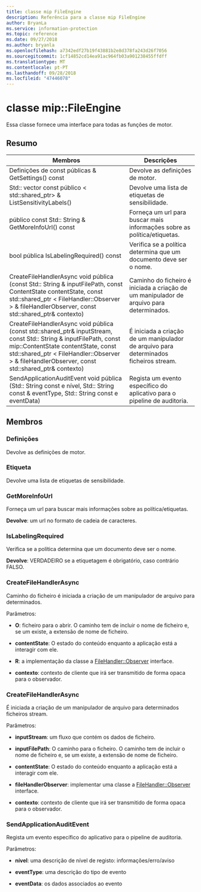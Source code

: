 ```yaml
---
title: classe mip FileEngine
description: Referência para a classe mip FileEngine
author: BryanLa
ms.service: information-protection
ms.topic: reference
ms.date: 09/27/2018
ms.author: bryanla
ms.openlocfilehash: a7342edf27b19f43881b2e8d378fa243d26f7056
ms.sourcegitcommit: 1cf14852cd14ea91ac964fb03a901238455ffdff
ms.translationtype: MT
ms.contentlocale: pt-PT
ms.lasthandoff: 09/28/2018
ms.locfileid: "47446078"
---
```

# <a name="class-mipfileengine"></a>classe mip::FileEngine 
Essa classe fornece uma interface para todas as funções de motor.
  
## <a name="summary"></a>Resumo
 Membros                        | Descrições                                
--------------------------------|---------------------------------------------
 Definições de const públicas & GetSettings() const  |  Devolve as definições de motor.
Std:: vector const público < std::shared_ptr<Label>> & ListSensitivityLabels()  |  Devolve uma lista de etiquetas de sensibilidade.
 público const Std:: String & GetMoreInfoUrl() const  |  Forneça um url para buscar mais informações sobre as política/etiquetas.
 bool pública IsLabelingRequired() const  |  Verifica se a política determina que um documento deve ser o nome.
CreateFileHandlerAsync void pública (const Std:: String & inputFilePath, const ContentState contentState, const std::shared_ptr < FileHandler::Observer > & fileHandlerObserver, const std::shared_ptr<void>& contexto)  |  Caminho do ficheiro é iniciada a criação de um manipulador de arquivo para determinados.
CreateFileHandlerAsync void pública (const std::shared_ptr<Stream>& inputStream, const Std:: String & inputFilePath, const mip::ContentState contentState, const std::shared_ptr < FileHandler::Observer > & fileHandlerObserver, const std::shared_ptr<void>& contexto)  |  É iniciada a criação de um manipulador de arquivo para determinados ficheiros stream.
 SendApplicationAuditEvent void pública (Std:: String const e nível, Std:: String const & eventType, Std:: String const e eventData)  |  Regista um evento específico do aplicativo para o pipeline de auditoria.
  
## <a name="members"></a>Membros
  
### <a name="settings"></a>Definições
Devolve as definições de motor.
  
### <a name="label"></a>Etiqueta
Devolve uma lista de etiquetas de sensibilidade.
  
### <a name="getmoreinfourl"></a>GetMoreInfoUrl
Forneça um url para buscar mais informações sobre as política/etiquetas.

  
**Devolve**: um url no formato de cadeia de caracteres.
  
### <a name="islabelingrequired"></a>IsLabelingRequired
Verifica se a política determina que um documento deve ser o nome.

  
**Devolve**: VERDADEIRO se a etiquetagem é obrigatório, caso contrário FALSO.
  
### <a name="createfilehandlerasync"></a>CreateFileHandlerAsync
Caminho do ficheiro é iniciada a criação de um manipulador de arquivo para determinados.

Parâmetros:  
* **O**: ficheiro para o abrir. O caminho tem de incluir o nome de ficheiro e, se um existe, a extensão de nome de ficheiro. 


* **contentState**: O estado do conteúdo enquanto a aplicação está a interagir com ele. 


* **R**: a implementação da classe a [FileHandler::Observer](class_mip_filehandler_observer.md) interface. 


* **contexto**: contexto de cliente que irá ser transmitido de forma opaca para o observador.


  
### <a name="createfilehandlerasync"></a>CreateFileHandlerAsync
É iniciada a criação de um manipulador de arquivo para determinados ficheiros stream.

Parâmetros:  
* **inputStream**: um fluxo que contém os dados de ficheiro. 


* **inputFilePath**: O caminho para o ficheiro. O caminho tem de incluir o nome de ficheiro e, se um existe, a extensão de nome de ficheiro. 


* **contentState**: O estado do conteúdo enquanto a aplicação está a interagir com ele. 


* **fileHandlerObserver**: implementar uma classe a [FileHandler::Observer](class_mip_filehandler_observer.md) interface. 


* **contexto**: contexto de cliente que irá ser transmitido de forma opaca para o observador.


  
### <a name="sendapplicationauditevent"></a>SendApplicationAuditEvent
Regista um evento específico do aplicativo para o pipeline de auditoria.

Parâmetros:  
* **nível**: uma descrição de nível de registo: informações/erro/aviso 


* **eventType**: uma descrição do tipo de evento 


* **eventData**: os dados associados ao evento

